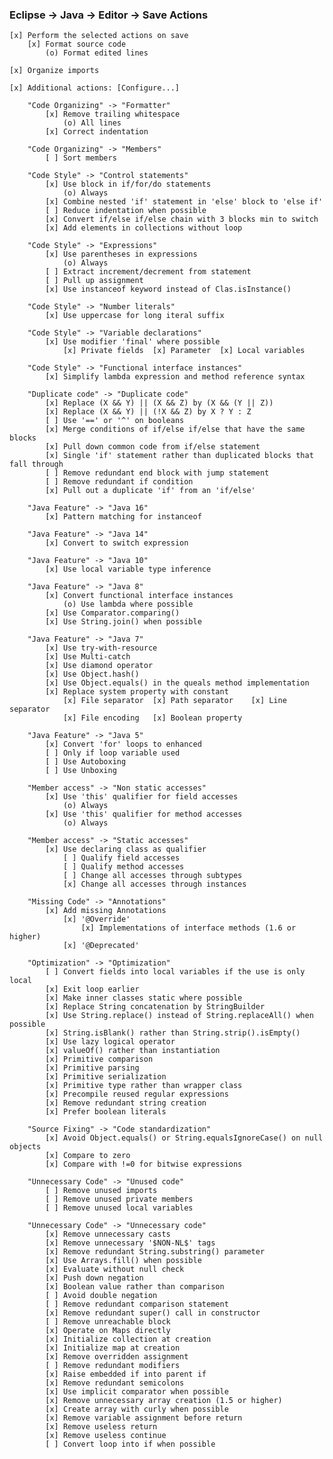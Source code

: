 ### Eclipse -> Java -> Editor -> Save Actions

    [x] Perform the selected actions on save
        [x] Format source code
            (o) Format edited lines
    
    [x] Organize imports
    
    [x] Additional actions: [Configure...]
    
        "Code Organizing" -> "Formatter"
            [x] Remove trailing whitespace
                (o) All lines
            [x] Correct indentation
    
        "Code Organizing" -> "Members"
            [ ] Sort members
    
        "Code Style" -> "Control statements"
            [x] Use block in if/for/do statements
                (o) Always
            [x] Combine nested 'if' statement in 'else' block to 'else if'
            [ ] Reduce indentation when possible
            [x] Convert if/else if/else chain with 3 blocks min to switch
            [x] Add elements in collections without loop
    
        "Code Style" -> "Expressions"
            [x] Use parentheses in expressions
                (o) Always
            [ ] Extract increment/decrement from statement
            [ ] Pull up assignment
            [x] Use instanceof keyword instead of Clas.isInstance()
    
        "Code Style" -> "Number literals"
            [x] Use uppercase for long iteral suffix
    
        "Code Style" -> "Variable declarations"
            [x] Use modifier 'final' where possible
                [x] Private fields  [x] Parameter  [x] Local variables
    
        "Code Style" -> "Functional interface instances"
            [x] Simplify lambda expression and method reference syntax
    
        "Duplicate code" -> "Duplicate code"
            [x] Replace (X && Y) || (X && Z) by (X && (Y || Z))
            [x] Replace (X && Y) || (!X && Z) by X ? Y : Z
            [ ] Use '==' or '^' on booleans
            [x] Merge conditions of if/else if/else that have the same blocks
            [x] Pull down common code from if/else statement
            [x] Single 'if' statement rather than duplicated blocks that fall through
            [ ] Remove redundant end block with jump statement
            [ ] Remove redundant if condition
            [x] Pull out a duplicate 'if' from an 'if/else'
    
        "Java Feature" -> "Java 16"
            [x] Pattern matching for instanceof
    
        "Java Feature" -> "Java 14"
            [x] Convert to switch expression
    
        "Java Feature" -> "Java 10"
            [x] Use local variable type inference
    
        "Java Feature" -> "Java 8"
            [x] Convert functional interface instances
                (o) Use lambda where possible
            [x] Use Comparator.comparing()
            [x] Use String.join() when possible
    
        "Java Feature" -> "Java 7"
            [x] Use try-with-resource
            [x] Use Multi-catch
            [x] Use diamond operator
            [x] Use Object.hash()
            [x] Use Object.equals() in the queals method implementation
            [x] Replace system property with constant
                [x] File separator  [x] Path separator    [x] Line separator
                [x] File encoding   [x] Boolean property
    
        "Java Feature" -> "Java 5"
            [x] Convert 'for' loops to enhanced
            [ ] Only if loop variable used
            [ ] Use Autoboxing
            [ ] Use Unboxing
    
        "Member access" -> "Non static accesses"
            [x] Use 'this' qualifier for field accesses
                (o) Always
            [x] Use 'this' qualifier for method accesses
                (o) Always
    
        "Member access" -> "Static accesses"
            [x] Use declaring class as qualifier
                [ ] Qualify field accesses
                [ ] Qualify method accesses
                [ ] Change all accesses through subtypes
                [x] Change all accesses through instances
    
        "Missing Code" -> "Annotations"
            [x] Add missing Annotations
                [x] '@Override'
                    [x] Implementations of interface methods (1.6 or higher)
                [x] '@Deprecated'
    
        "Optimization" -> "Optimization"
            [ ] Convert fields into local variables if the use is only local
            [x] Exit loop earlier
            [x] Make inner classes static where possible
            [x] Replace String concatenation by StringBuilder
            [x] Use String.replace() instead of String.replaceAll() when possible
            [x] String.isBlank() rather than String.strip().isEmpty()
            [x] Use lazy logical operator
            [x] valueOf() rather than instantiation
            [x] Primitive comparison
            [x] Primitive parsing
            [x] Primitive serialization
            [x] Primitive type rather than wrapper class
            [x] Precompile reused regular expressions
            [x] Remove redundant string creation
            [x] Prefer boolean literals
    
        "Source Fixing" -> "Code standardization"
            [x] Avoid Object.equals() or String.equalsIgnoreCase() on null objects
            [x] Compare to zero
            [x] Compare with !=0 for bitwise expressions
    
        "Unnecessary Code" -> "Unused code"
            [ ] Remove unused imports
            [ ] Remove unused private members
            [ ] Remove unused local variables
    
        "Unnecessary Code" -> "Unnecessary code"
            [x] Remove unnecessary casts
            [x] Remove unnecessary '$NON-NL$' tags
            [x] Remove redundant String.substring() parameter
            [x] Use Arrays.fill() when possible
            [x] Evaluate without null check
            [x] Push down negation
            [x] Boolean value rather than comparison
            [ ] Avoid double negation
            [ ] Remove redundant comparison statement
            [x] Remove redundant super() call in constructor
            [ ] Remove unreachable block
            [x] Operate on Maps directly
            [x] Initialize collection at creation
            [x] Initialize map at creation
            [x] Remove overridden assignment
            [ ] Remove redundant modifiers
            [x] Raise embedded if into parent if
            [x] Remove redundant semicolons
            [x] Use implicit comparator when possible
            [x] Remove unnecessary array creation (1.5 or higher)
            [x] Create array with curly when possible
            [x] Remove variable assignment before return
            [x] Remove useless return
            [x] Remove useless continue
            [ ] Convert loop into if when possible
